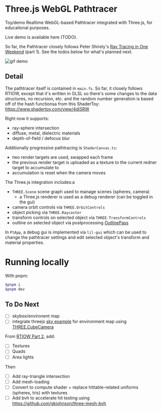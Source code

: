# Three.js WebGL Pathtracer

Toy/demo Realtime WebGL-based Pathtracer integrated with Three.js, for educaitonal purposes.

Live demo is available here (TODO).

So far, the Pathtracer closely follows Peter Shirely's [Ray Tracing in One Weekend](https://raytracing.github.io/) (part 1). See the todos below for what's planned next.

![gif demo](three-pathtracer.gif)

## Detail

The pathtracer itself is contained in `main.fs`. So far, it closely follows RTIOW,
except that it's written in GLSL so there's some changes to the data structures,
no recursion, etc. and the random number generation is based off of the hash functionsa
from this ShaderToy: https://www.shadertoy.com/view/4djSRW

Right now it supports:

- ray-sphere intersection
- diffuse, metal, dielectric materials
- depth-of-field / defocus blur

Additionally progressive pathtracing is `ShaderCanvas.ts`:

- two render targets are used, swapped each frame
- the previous render target is uploaded as a texture to the current redner target
  to accumulate to
- accumulation is reset when the camera moves

The Three.js integration includes:a

- `THREE.Scene` scene graph used to manage scenes (spheres, camera)
  - a Three.js renderer is used as a debug renderer (can be toggled in the gui)
- camera orbit controls via `THREE.OrbitControls`
- object picking via `THREE.Raycaster`
- transform controls on selected object via `THREE.TransformControls`
- outline on selected object via postprocessing [OutlinePass](https://threejs.org/examples/webgl_postprocessing_outline.html)

In `PtApp`, a debug gui is implemented via `lil-gui` which can be used to change the pathtracer settings and edit selected object's transform and material properties.

# Running locally

With pnpm:

```sh
$pnpm i
$pnpm dev
```

## To Do Next

- [ ] skybox/environent map
- [ ] integrate threejs [sky example](https://threejs.org/examples/?q=sun#webgl_shaders_sky) for environment map using [THREE.CubeCamera](https://threejs.org/docs/#api/en/cameras/CubeCamera)

From [RTIOW Part 2](https://raytracing.github.io/books/RayTracingTheNextWeek.html), add:

- [ ] Textures
- [ ] Quads
- [ ] Area lights

Then

- [ ] Add ray-triangle intersection
- [ ] Add mesh-loading
- [ ] Convert to compute shader + replace hittable-related uniforms (spheres, tris) with textures
- [ ] Add bvh to accelerate hit testing using https://github.com/gkjohnson/three-mesh-bvh
